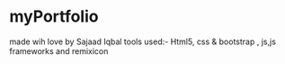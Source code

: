 # myPortfolio
made wih love by Sajaad Iqbal
tools used:- Html5, css & bootstrap , js,js frameworks and remixicon 